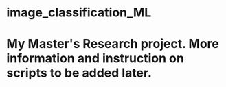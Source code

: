 # image_classification_ML

# My Master's Research project. More information and instruction on scripts to be added later.